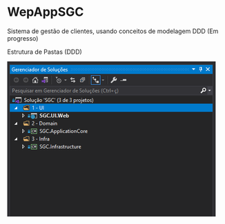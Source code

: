 # WepAppSGC
Sistema de gestão de clientes, usando conceitos de modelagem DDD (Em progresso)

Estrutura de Pastas (DDD)

![Estrutura de Pastas (DDD)](./DDD.png)
